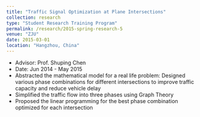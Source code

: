 ```yaml
---
title: "Traffic Signal Optimization at Plane Intersections"
collection: research
type: "Student Research Training Program"
permalink: /research/2015-spring-research-5
venue: "ZJU"
date: 2015-03-01
location: "Hangzhou, China"
---
```

* Advisor: Prof. Shuping Chen
* Date: Jun 2014 - May 2015
* Abstracted the mathematical model for a real life problem: Designed various phase combinations for different intersections to improve traffic capacity and reduce vehicle delay
* Simplified the traffic flow into three phases using Graph Theory
* Proposed the linear programming for the best phase combination optimized for each intersection
